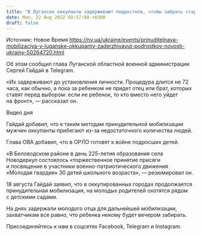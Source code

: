```yaml
---
title: "В Луганске оккупанты задерживают подростков, чтобы забрать старших членов семьи на фронт — Гайдай"
date: Mon, 22 Aug 2022 09:57:00 +0300
draft: false
---
```

Источник: Новое Время https://nv.ua/ukraine/events/prinuditelnaya-mobilizaciya-v-luganske-okkupanty-zaderzhivayut-podrostkov-novosti-ukrainy-50264720.html


 Об этом сообщил глава Луганской областной военной администрации Сергей Гайдай в Telegram.

«Их задерживают до установления личности. Процедура длится не 72 часа, как обычно, а пока за ребенком не придет отец или брат, которых ставят перед выбором: если не ребенок, то кто вместо него уйдет на фронт», — рассказал он.

 Видео дня   

Гайдай добавил, что к таким методам принудительной мобилизации мужчин оккупанты прибегают из-за недостаточного количества людей.

Глава ОВА добавил, что в ОРЛО готовят к войне подросших детей.

«В Беловодском районе в день 225-летия образования села Новодеркул состоялось «торжественное принятие присяги и посвящение в участники военно-патриотического движения «Молодая гвардия» 30 детей школьного возраста», — резюмировал он.

18 августа Гайдай заявил, что в оккупированных городах продолжается принудительная мобилизация, на молодых родителей охотятся рядом с детскими садами.

На днях задержали молодого отца для дальнейшей мобилизации, захватчикам все равно, что ребенка некому будет вечером забирать.

Присоединяйтесь к нам в соцсетях Facebook, Telegram и Instagram.
